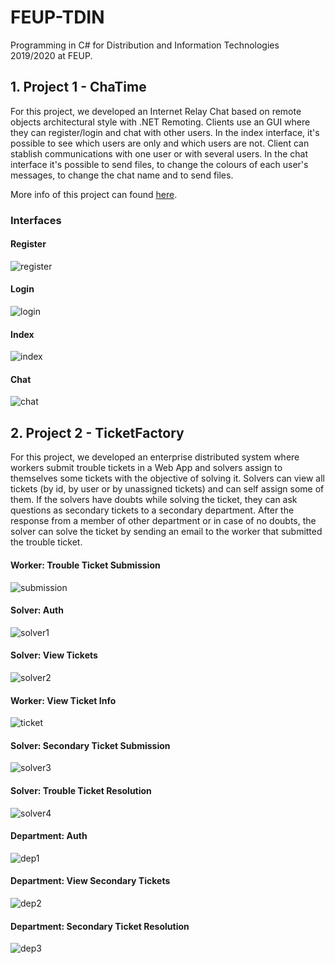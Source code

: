 # FEUP-TDIN
Programming in C#  for Distribution and Information Technologies 2019/2020 at FEUP.

## 1. Project 1 - ChaTime

For this project, we developed an Internet Relay Chat based on remote objects architectural style with .NET Remoting. Clients use an GUI where they can register/login and chat with other users. In the index interface, it's possible to see which users are only and which users are not. Client can stablish communications with one user or with several users. In the chat interface it's possible to send files, to change the colours of each user's messages, to change the chat name and to send files.

More info of this project can found [here](https://github.com/TomasNovo/FEUP-TDIN/blob/master/docs/relatorio.pdf).

### Interfaces 

#### Register
![register](https://github.com/TomasNovo/FEUP-TDIN/blob/master/ChatApp/docs/prints/register.png)  

#### Login
![login](https://github.com/TomasNovo/FEUP-TDIN/blob/master/ChatApp/docs/prints/login.png)  

#### Index
![index](https://github.com/TomasNovo/FEUP-TDIN/blob/master/ChatApp/docs/prints/index.png)  

#### Chat
![chat](https://github.com/TomasNovo/FEUP-TDIN/blob/master/ChatApp/docs/prints/chat.png)  

## 2. Project 2 - TicketFactory

For this project, we developed an enterprise distributed system where workers submit trouble tickets in a Web App and solvers assign to themselves some tickets with the objective of solving it. Solvers can view all tickets (by id, by user or by unassigned tickets) and can self assign some of them. If the solvers have doubts while solving the ticket, they can ask questions as secondary tickets to a secondary department. After the response from a member of other department or in case of no doubts, the solver can solve the ticket by sending an email to the worker that submitted the trouble ticket.

#### Worker: Trouble Ticket Submission
![submission](https://github.com/TomasNovo/FEUP-TDIN/blob/master/TicketFactory/docs/prints/submission.png)

#### Solver: Auth
![solver1](https://github.com/TomasNovo/FEUP-TDIN/blob/master/TicketFactory/docs/prints/solver1.png)  

#### Solver: View Tickets
![solver2](https://github.com/TomasNovo/FEUP-TDIN/blob/master/TicketFactory/docs/prints/solver2.png)  

#### Worker: View Ticket Info
![ticket](https://github.com/TomasNovo/FEUP-TDIN/blob/master/TicketFactory/docs/prints/ticket.png)

#### Solver: Secondary Ticket Submission
![solver3](https://github.com/TomasNovo/FEUP-TDIN/blob/master/TicketFactory/docs/prints/solver3.png)  

#### Solver: Trouble Ticket Resolution
![solver4](https://github.com/TomasNovo/FEUP-TDIN/blob/master/TicketFactory/docs/prints/solver4.png)  

#### Department: Auth
![dep1](https://github.com/TomasNovo/FEUP-TDIN/blob/master/TicketFactory/docs/prints/dep1.png)  

#### Department: View Secondary Tickets 
![dep2](https://github.com/TomasNovo/FEUP-TDIN/blob/master/TicketFactory/docs/prints/dep2.png)  

#### Department: Secondary Ticket Resolution 
![dep3](https://github.com/TomasNovo/FEUP-TDIN/blob/master/TicketFactory/docs/prints/dep3.png)  